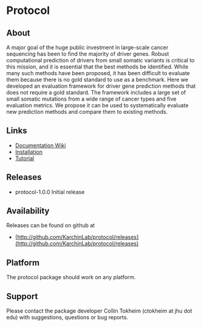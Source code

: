 # Protocol

## About

A major goal of the huge public investment in large-scale cancer sequencing has been to find the majority of driver genes.  Robust computational prediction of drivers from small somatic variants is critical to this mission, and it is essential that the best methods be identified.  While many such methods have been proposed, it has been difficult to evaluate them because there is no gold standard to use as a benchmark.  Here we developed an evaluation framework for driver gene prediction methods that does not require a gold standard.  The framework includes a large set of small somatic mutations from a wide range of cancer types and five evaluation metrics.  We propose it can be used to systematically evaluate new prediction methods and compare them to existing methods.  

## Links

* [Documentation Wiki](http://github.com/KarchinLab/protocol/wiki/Home)
* [Installation](http://github.com/KarchinLab/protocol/wiki/Installation)
* [Tutorial](http://github.com/KarchinLab/protocol/wiki/Tutorial)

## Releases

* protocol-1.0.0 Initial release

## Availability

Releases can be found on github at

* [http://github.com/KarchinLab/protocol/releases](http://github.com/KarchinLab/protocol/releases)

## Platform

The protocol package should work on any platform.

## Support

Please contact the package developer Collin Tokheim (ctokheim at jhu dot edu) with suggestions, questions or bug reports.
